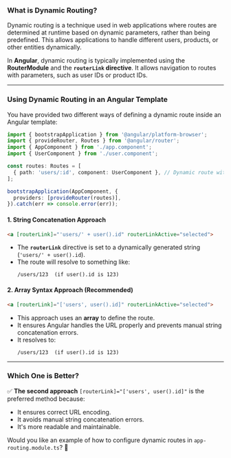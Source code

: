 ### **What is Dynamic Routing?**  
Dynamic routing is a technique used in web applications where routes are determined at runtime based on dynamic parameters, rather than being predefined. This allows applications to handle different users, products, or other entities dynamically.

In **Angular**, dynamic routing is typically implemented using the **RouterModule** and the **`routerLink` directive**. It allows navigation to routes with parameters, such as user IDs or product IDs.

---

### **Using Dynamic Routing in an Angular Template**
You have provided two different ways of defining a dynamic route inside an Angular template:
```typescript
import { bootstrapApplication } from '@angular/platform-browser';
import { provideRouter, Routes } from '@angular/router';
import { AppComponent } from './app.component';
import { UserComponent } from './user.component';

const routes: Routes = [
  { path: 'users/:id', component: UserComponent }, // Dynamic route with "id" parameter
];

bootstrapApplication(AppComponent, {
  providers: [provideRouter(routes)],
}).catch(err => console.error(err));
```

#### **1. String Concatenation Approach**
```html
<a [routerLink]="'users/' + user().id" routerLinkActive="selected">
```
- The **`routerLink`** directive is set to a dynamically generated string (`'users/' + user().id`).
- The route will resolve to something like:
  ```
  /users/123  (if user().id is 123)
  ```

#### **2. Array Syntax Approach (Recommended)**
```html
<a [routerLink]="['users', user().id]" routerLinkActive="selected">
```
- This approach uses an **array** to define the route.
- It ensures Angular handles the URL properly and prevents manual string concatenation errors.
- It resolves to:
  ```
  /users/123  (if user().id is 123)
  ```

---

### **Which One is Better?**
✅ **The second approach** `[routerLink]="['users', user().id]"` is the preferred method because:
- It ensures correct URL encoding.
- It avoids manual string concatenation errors.
- It's more readable and maintainable.

Would you like an example of how to configure dynamic routes in `app-routing.module.ts`? 🚀